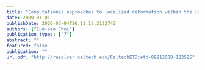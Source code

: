 ```yaml
---
title: "Computational approaches to localized deformation within the lithosphere and for crust-mantle interactions"
date: 2009-01-01
publishDate: 2020-05-04T16:11:16.312274Z
authors: ["Eun-seo Choi"]
publication_types: ["7"]
abstract: ""
featured: false
publication: ""
url_pdf: "http://resolver.caltech.edu/CaltechETD:etd-09212008-122525"
---
```


